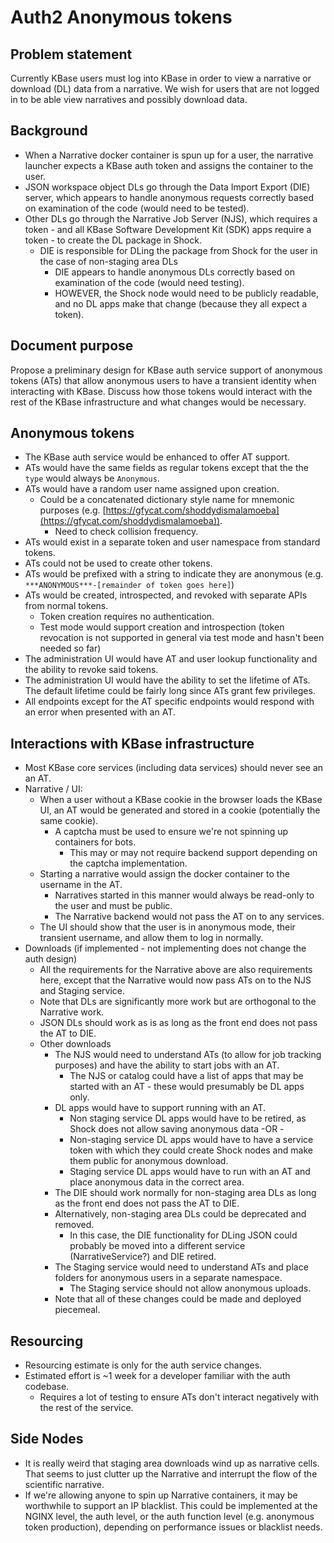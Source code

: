 # Auth2 Anonymous tokens

## Problem statement

Currently KBase users must log into KBase in order to view a narrative or download (DL) data from
a narrative. We wish for users that are not logged in to be able view narratives and possibly
download data.

## Background

* When a Narrative docker container is spun up for a user, the narrative launcher expects a KBase
  auth token and assigns the container to the user.
* JSON workspace object DLs go through the Data Import Export (DIE) server, which appears
  to handle anonymous requests correctly based on examination of the code (would need to be
  tested).
* Other DLs go through the Narrative Job Server (NJS), which requires a token - and all KBase
  Software Development Kit (SDK) apps require a token - to create the DL package in Shock.
  * DIE is responsible for DLing the package from Shock for the user in the case of
    non-staging area DLs
      * DIE appears to handle anonymous DLs correctly based on examination of the
        code (would need testing).
      * HOWEVER, the Shock node would need to be publicly readable, and no DL apps
        make that change (because they all expect a token).

## Document purpose

Propose a preliminary design for KBase auth service support of anonymous tokens (ATs)
that allow anonymous users to have a transient identity when interacting with KBase. Discuss how
those tokens would interact with the rest of the KBase infrastructure and what changes would be
necessary.

## Anonymous tokens

* The KBase auth service would be enhanced to offer AT support.
* ATs would have the same fields as regular tokens except that the the `type` would
  always be `Anonymous`.
* ATs would have a random user name assigned upon creation.
  * Could be a concatenated dictionary style name for mnemonic purposes
    (e.g. [https://gfycat.com/shoddydismalamoeba](https://gfycat.com/shoddydismalamoeba)).
      * Need to check collision frequency.
* ATs would exist in a separate token and user namespace from standard tokens.
* ATs could not be used to create other tokens.
* ATs would be prefixed with a string to indicate they are anonymous
  (e.g. `***ANONYMOUS***-[remainder of token goes here]`)
* ATs would be created, introspected, and revoked with separate APIs from normal tokens.
  * Token creation requires no authentication.
  * Test mode would support creation and introspection (token revocation is not supported in
    general via test mode and hasn't been needed so far)
* The administration UI would have AT and user lookup functionality and the ability
  to revoke said tokens.
* The administration UI would have the ability to set the lifetime of ATs. The default lifetime
  could be fairly long since ATs grant few privileges.
* All endpoints except for the AT specific endpoints would respond with an error when
  presented with an AT.
  
## Interactions with KBase infrastructure

* Most KBase core services (including data services) should never see an an AT.
* Narrative / UI:
  * When a user without a KBase cookie in the browser loads the KBase UI, an AT would
    be generated and stored in a cookie (potentially the same cookie).
    * A captcha must be used to ensure we're not spinning up containers for bots.
      * This may or may not require backend support depending on the captcha
        implementation.
  * Starting a narrative would assign the docker container to the username in the AT.
    * Narratives started in this manner would always be read-only to the user and must
      be public.
    * The Narrative backend would not pass the AT on to any services.
  * The UI should show that the user is in anonymous mode, their transient username, and allow
    them to log in normally.
* Downloads (if implemented - not implementing does not change the auth design)
  * All the requirements for the Narrative above are also requirements here, except that the
    Narrative would now pass ATs on to the NJS and Staging service.
  * Note that DLs are significantly more work but are orthogonal to the Narrative work.
  * JSON DLs should work as is as long as the front end does not pass the AT to DIE.
  * Other downloads
    * The NJS would need to understand ATs (to allow for job
      tracking purposes) and have the ability to start jobs with an AT.
      * The NJS or catalog could have a list of apps that may be started with an AT - these
        would presumably be DL apps only.
    * DL apps would have to support running with an AT.
      * Non staging service DL apps would have to be retired, as Shock does not
        allow saving anonymous data -OR -
      * Non-staging service DL apps would have to have a service token with which
        they could create Shock nodes and make them public for anonymous download.
      * Staging service DL apps would have to run with an AT and place
        anonymous data in the correct area.
    * The DIE should work normally for non-staging area DLs as long as the front
      end does not pass the AT to DIE.
    * Alternatively, non-staging area DLs could be deprecated and removed.
      * In this case, the DIE functionality for DLing JSON could probably be
        moved into a different service (NarrativeService?) and DIE retired.
    * The Staging service would need to understand ATs and place folders
      for anonymous users in a separate namespace.
      * The Staging service should not allow anonymous uploads.
    * Note that all of these changes could be made and deployed piecemeal.

## Resourcing

* Resourcing estimate is only for the auth service changes.
* Estimated effort is ~1 week for a developer familiar with the auth codebase.
  * Requires a lot of testing to ensure ATs don't interact negatively with the
    rest of the service.

## Side Nodes

* It is really weird that staging area downloads wind up as narrative cells. That seems to
  just clutter up the Narrative and interrupt the flow of the scientific narrative.
* If we're allowing anyone to spin up Narrative containers, it may be worthwhile to support an
  IP blacklist. This could be implemented at the NGINX level, the auth level, or the auth
  function level (e.g. anonymous token production), depending on performance issues or blacklist
  needs.